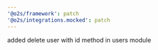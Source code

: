 ```yaml
---
'@o2s/framework': patch
'@o2s/integrations.mocked': patch
---
```


added delete user with id method in users module
